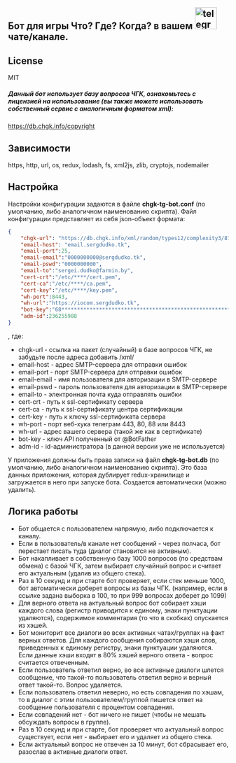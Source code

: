 ## Бот для игры Что? Где? Когда? в вашем [<img src="https://telegram.org/img/t_logo.png" width="50" height="50" alt="telegram" />](https://telegram.org/ "telegram") чате/канале.

## License
MIT

##### Данный бот использует базу вопросов ЧГК, ознакомьтесь с лицензией на использование (вы также можете использовать собственный сервис с аналогичным форматом xml):
https://db.chgk.info/copyright

## Зависимости
https, http, url, os, redux, lodash, fs, xml2js, zlib, cryptojs, nodemailer

## Настройка
Настройки конфигурации задаются в файле **chgk-tg-bot.conf** (по умолчанию, либо аналогичном наименованию скрипта). Файл конфигурации представляет из себя json-объект формата:
```json
{
	"chgk-url": "https://db.chgk.info/xml/random/types12/complexity3/876490191/limit100",
	"email-host": "email.sergdudko.tk",
	"email-port":25,
	"email-email":"0000000000@sergdudko.tk",
	"email-pswd":"0000000000",
	"email-to":"sergei.dudko@farmin.by",
	"cert-crt":"/etc/****/cert.pem",
	"cert-ca":"/etc/****/ca.pem",
	"cert-key":"/etc/****/key.pem",
    "wh-port":8443,
    "wh-url":"https://iocom.sergdudko.tk",
    "bot-key":"68*********************************************************Rlw",
    "adm-id":236255988
}
```
, где:
- chgk-url - ссылка на пакет (случайный) в базе вопросов ЧГК, не забудьте после адреса добавить /xml/
- email-host - адрес SMTP-сервера для отправки ошибок
- email-port - порт SMTP-сервера для отправки ошибок
- email-email - имя пользователя для авторизации в SMTP-сервере
- email-pswd - пароль пользователя для авторизации в SMTP-сервере
- email-to - электронная почта куда отправлять ошибки
- cert-crt - путь к ssl-сертификату сервера
- cert-ca - путь к ssl-сертификату центра сертификации
- cert-key - путь к ключу ssl-сертификата сервера
- wh-port - порт веб-хука телеграм 443, 80, 88 или 8443
- wh-url - адрес вашего сервера (такой же как в сертификате)
- bot-key - ключ API полученный от @BotFather
- adm-id - id-администратора (в данной версии уже не используется)

У приложения должны быть права записи на файл  **chgk-tg-bot.db** (по умолчанию, либо аналогичном наименованию скрипта). Это база данных приложения, которая дублирует redux-хранилище и загружается в него при запуске бота. Создается автоматически (можно удалить).

## Логика работы

- Бот общается с пользователем напрямую, либо подключается к каналу.
- Если в пользователь/в канале нет сообщений - через полчаса, бот перестает писать туда (диалог становится не активным).
- Бот накапливает в собственную базу 1000 вопросов (по средствам обмена) с базой ЧГК, затем выбирает случайный вопрос и считает его актуальным (удалив из общего стека). 
- Раз в 10 секунд и при старте бот проверяет, если стек меньше 1000, бот автоматически доберет вопросы из базы ЧГК. (например, если в ссылке задана выборка в 100, то при 999 вопросах доберет до 1099)
- Для верного ответа на актуальный вопрос бот собирает хэши каждого слова (регистр приводится к единому, знаки пунктуации удаляются), содержимое комментария (то что в скобках) опускается из хэшей.
- Бот мониторит все диалоги во всех активных чатах/группах на факт верных ответов. Для каждого сообщения собираются хэши слов, приведенных к единому регистру, знаки пунктуации удаляются. Если данные хэши входят в 80% хэшей верного ответа - вопрос считается отвеченным.
- Если пользователь ответил верно, во все активные диалоги шлется сообщение, что такой-то пользователь ответил верно и верный ответ такой-то. Вопрос удаляется.
- Если пользователь ответил неверно, но есть совпадения по хэшам, то в диалог с этим пользователем/группой пишется ответ на сообщение пользователя с процентом совпадения.
- Если совпадений нет - бот ничего не пишет (чтобы не мешать обсуждать вопросы в группе).
- Раз в 10 секунд и при старте, бот проверяет что актуальный вопрос существует, если нет - выбирает его и удаляет из общего стека.
- Если актуальный вопрос не отвечен за 10 минут, бот сбрасывает его, разослав в активные диалоги ответ.

